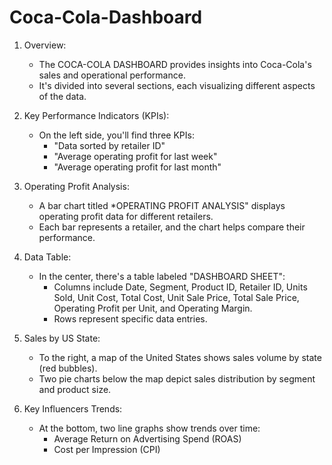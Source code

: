 # Coca-Cola-Dashboard
1. Overview:
   - The COCA-COLA DASHBOARD provides insights into Coca-Cola's sales and operational performance.
   - It's divided into several sections, each visualizing different aspects of the data.

2. Key Performance Indicators (KPIs):
   - On the left side, you'll find three KPIs:
     - "Data sorted by retailer ID"
     - "Average operating profit for last week"
     - "Average operating profit for last month"

3. Operating Profit Analysis:
   - A bar chart titled *OPERATING PROFIT ANALYSIS" displays operating profit data for different retailers.
   - Each bar represents a retailer, and the chart helps compare their performance.

4. Data Table:
   - In the center, there's a table labeled "DASHBOARD SHEET":
     - Columns include Date, Segment, Product ID, Retailer ID, Units Sold, Unit Cost, Total Cost, Unit Sale Price, Total Sale Price, Operating Profit per Unit, and Operating Margin.
     - Rows represent specific data entries.

5. Sales by US State:
   - To the right, a map of the United States shows sales volume by state (red bubbles).
   - Two pie charts below the map depict sales distribution by segment and product size.

6. Key Influencers Trends:
   - At the bottom, two line graphs show trends over time:
     - Average Return on Advertising Spend (ROAS)
     - Cost per Impression (CPI)
